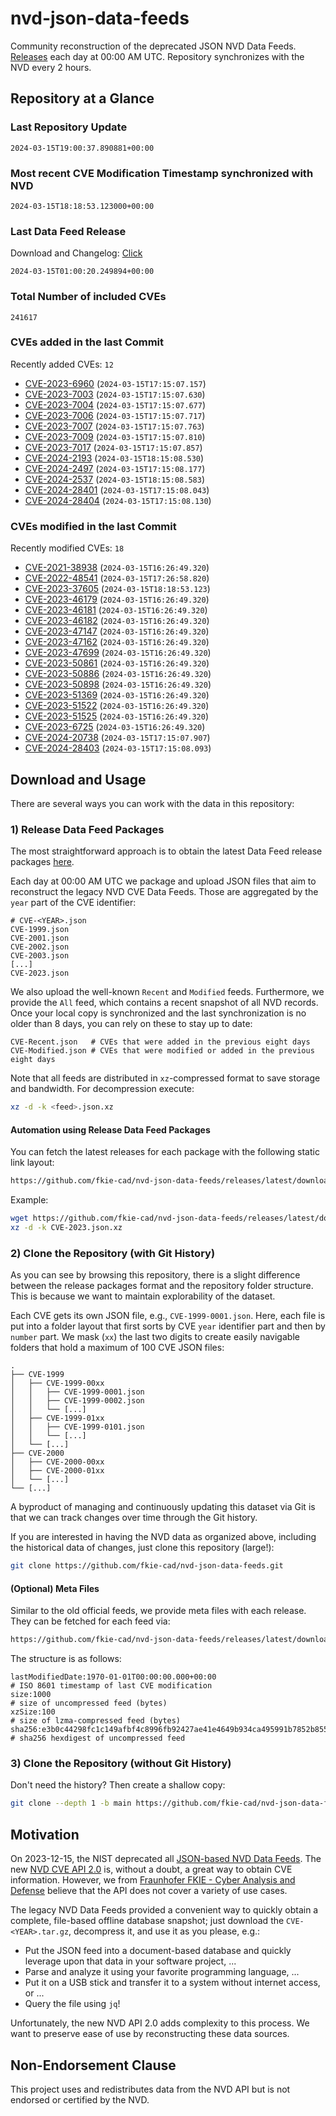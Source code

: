 # nvd-json-data-feeds

Community reconstruction of the deprecated JSON NVD Data Feeds. 
[Releases](https://github.com/fkie-cad/nvd-json-data-feeds/releases/latest) each day at 00:00 AM UTC.
Repository synchronizes with the NVD every 2 hours.

## Repository at a Glance

### Last Repository Update

```plain
2024-03-15T19:00:37.890881+00:00
```

### Most recent CVE Modification Timestamp synchronized with NVD

```plain
2024-03-15T18:18:53.123000+00:00
```

### Last Data Feed Release

Download and Changelog: [Click](https://github.com/fkie-cad/nvd-json-data-feeds/releases/latest)

```plain
2024-03-15T01:00:20.249894+00:00
```

### Total Number of included CVEs

```plain
241617
```

### CVEs added in the last Commit

Recently added CVEs: `12`

* [CVE-2023-6960](CVE-2023/CVE-2023-69xx/CVE-2023-6960.json) (`2024-03-15T17:15:07.157`)
* [CVE-2023-7003](CVE-2023/CVE-2023-70xx/CVE-2023-7003.json) (`2024-03-15T17:15:07.630`)
* [CVE-2023-7004](CVE-2023/CVE-2023-70xx/CVE-2023-7004.json) (`2024-03-15T17:15:07.677`)
* [CVE-2023-7006](CVE-2023/CVE-2023-70xx/CVE-2023-7006.json) (`2024-03-15T17:15:07.717`)
* [CVE-2023-7007](CVE-2023/CVE-2023-70xx/CVE-2023-7007.json) (`2024-03-15T17:15:07.763`)
* [CVE-2023-7009](CVE-2023/CVE-2023-70xx/CVE-2023-7009.json) (`2024-03-15T17:15:07.810`)
* [CVE-2023-7017](CVE-2023/CVE-2023-70xx/CVE-2023-7017.json) (`2024-03-15T17:15:07.857`)
* [CVE-2024-2193](CVE-2024/CVE-2024-21xx/CVE-2024-2193.json) (`2024-03-15T18:15:08.530`)
* [CVE-2024-2497](CVE-2024/CVE-2024-24xx/CVE-2024-2497.json) (`2024-03-15T17:15:08.177`)
* [CVE-2024-2537](CVE-2024/CVE-2024-25xx/CVE-2024-2537.json) (`2024-03-15T18:15:08.583`)
* [CVE-2024-28401](CVE-2024/CVE-2024-284xx/CVE-2024-28401.json) (`2024-03-15T17:15:08.043`)
* [CVE-2024-28404](CVE-2024/CVE-2024-284xx/CVE-2024-28404.json) (`2024-03-15T17:15:08.130`)


### CVEs modified in the last Commit

Recently modified CVEs: `18`

* [CVE-2021-38938](CVE-2021/CVE-2021-389xx/CVE-2021-38938.json) (`2024-03-15T16:26:49.320`)
* [CVE-2022-48541](CVE-2022/CVE-2022-485xx/CVE-2022-48541.json) (`2024-03-15T17:26:58.820`)
* [CVE-2023-37605](CVE-2023/CVE-2023-376xx/CVE-2023-37605.json) (`2024-03-15T18:18:53.123`)
* [CVE-2023-46179](CVE-2023/CVE-2023-461xx/CVE-2023-46179.json) (`2024-03-15T16:26:49.320`)
* [CVE-2023-46181](CVE-2023/CVE-2023-461xx/CVE-2023-46181.json) (`2024-03-15T16:26:49.320`)
* [CVE-2023-46182](CVE-2023/CVE-2023-461xx/CVE-2023-46182.json) (`2024-03-15T16:26:49.320`)
* [CVE-2023-47147](CVE-2023/CVE-2023-471xx/CVE-2023-47147.json) (`2024-03-15T16:26:49.320`)
* [CVE-2023-47162](CVE-2023/CVE-2023-471xx/CVE-2023-47162.json) (`2024-03-15T16:26:49.320`)
* [CVE-2023-47699](CVE-2023/CVE-2023-476xx/CVE-2023-47699.json) (`2024-03-15T16:26:49.320`)
* [CVE-2023-50861](CVE-2023/CVE-2023-508xx/CVE-2023-50861.json) (`2024-03-15T16:26:49.320`)
* [CVE-2023-50886](CVE-2023/CVE-2023-508xx/CVE-2023-50886.json) (`2024-03-15T16:26:49.320`)
* [CVE-2023-50898](CVE-2023/CVE-2023-508xx/CVE-2023-50898.json) (`2024-03-15T16:26:49.320`)
* [CVE-2023-51369](CVE-2023/CVE-2023-513xx/CVE-2023-51369.json) (`2024-03-15T16:26:49.320`)
* [CVE-2023-51522](CVE-2023/CVE-2023-515xx/CVE-2023-51522.json) (`2024-03-15T16:26:49.320`)
* [CVE-2023-51525](CVE-2023/CVE-2023-515xx/CVE-2023-51525.json) (`2024-03-15T16:26:49.320`)
* [CVE-2023-6725](CVE-2023/CVE-2023-67xx/CVE-2023-6725.json) (`2024-03-15T16:26:49.320`)
* [CVE-2024-20738](CVE-2024/CVE-2024-207xx/CVE-2024-20738.json) (`2024-03-15T17:15:07.907`)
* [CVE-2024-28403](CVE-2024/CVE-2024-284xx/CVE-2024-28403.json) (`2024-03-15T17:15:08.093`)


## Download and Usage

There are several ways you can work with the data in this repository:

### 1) Release Data Feed Packages

The most straightforward approach is to obtain the latest Data Feed release packages [here](https://github.com/fkie-cad/nvd-json-data-feeds/releases/latest).

Each day at 00:00 AM UTC we package and upload JSON files that aim to reconstruct the legacy NVD CVE Data Feeds.
Those are aggregated by the `year` part of the CVE identifier:

```
# CVE-<YEAR>.json
CVE-1999.json
CVE-2001.json
CVE-2002.json
CVE-2003.json
[...]
CVE-2023.json
```

We also upload the well-known `Recent` and `Modified` feeds.
Furthermore, we provide the `All` feed, which contains a recent snapshot of all NVD records.
Once your local copy is synchronized and the last synchronization is no older than 8 days, you can rely on these to stay up to date:

```plain
CVE-Recent.json   # CVEs that were added in the previous eight days
CVE-Modified.json # CVEs that were modified or added in the previous eight days
```

Note that all feeds are distributed in `xz`-compressed format to save storage and bandwidth.
For decompression execute:

```sh
xz -d -k <feed>.json.xz
```


#### Automation using Release Data Feed Packages

You can fetch the latest releases for each package with the following static link layout:

```sh
https://github.com/fkie-cad/nvd-json-data-feeds/releases/latest/download/CVE-<YEAR>.json.xz
```

Example:

```sh
wget https://github.com/fkie-cad/nvd-json-data-feeds/releases/latest/download/CVE-2023.json.xz
xz -d -k CVE-2023.json.xz
```



### 2) Clone the Repository (with Git History)

As you can see by browsing this repository, there is a slight difference between the release packages format and the repository folder structure.
This is because we want to maintain explorability of the dataset.

Each CVE gets its own JSON file, e.g., `CVE-1999-0001.json`.
Here, each file is put into a folder layout that first sorts by CVE `year` identifier part and then by `number` part.
We mask (`xx`) the last two digits to create easily navigable folders that hold a maximum of 100 CVE JSON files:

```plain
.
├── CVE-1999
│   ├── CVE-1999-00xx
│   │   ├── CVE-1999-0001.json
│   │   ├── CVE-1999-0002.json
│   │   └── [...]
│   ├── CVE-1999-01xx
│   │   ├── CVE-1999-0101.json
│   │   └── [...]
│   └── [...]
├── CVE-2000
│   ├── CVE-2000-00xx
│   ├── CVE-2000-01xx
│   └── [...]
└── [...]
```

A byproduct of managing and continuously updating this dataset via Git is that we can track changes over time through the Git history.

If you are interested in having the NVD data as organized above, including the historical data of changes, just clone this repository (large!):

```sh
git clone https://github.com/fkie-cad/nvd-json-data-feeds.git
```

#### (Optional) Meta Files

Similar to the old official feeds, we provide meta files with each release. They can be fetched for each feed via:

```sh
https://github.com/fkie-cad/nvd-json-data-feeds/releases/latest/download/CVE-<YEAR>.meta
```

The structure is as follows:

```plain
lastModifiedDate:1970-01-01T00:00:00.000+00:00                          # ISO 8601 timestamp of last CVE modification
size:1000                                                               # size of uncompressed feed (bytes)
xzSize:100                                                              # size of lzma-compressed feed (bytes)
sha256:e3b0c44298fc1c149afbf4c8996fb92427ae41e4649b934ca495991b7852b855 # sha256 hexdigest of uncompressed feed
```


### 3) Clone the Repository (without Git History)

Don't need the history? Then create a shallow copy:

```sh
git clone --depth 1 -b main https://github.com/fkie-cad/nvd-json-data-feeds.git
```

## Motivation

On 2023-12-15, the NIST deprecated all [JSON-based NVD Data Feeds](https://nvd.nist.gov/vuln/data-feeds#divRetirementBanner-1).
The new [NVD CVE API 2.0](https://nvd.nist.gov/developers/vulnerabilities) is, without a doubt, a great way to obtain CVE information.
However, we from [Fraunhofer FKIE - Cyber Analysis and Defense](https://www.fkie.fraunhofer.de/en/departments/cad.html) believe that the API does not cover a variety of use cases.

The legacy NVD Data Feeds provided a convenient way to quickly obtain a complete, file-based offline database snapshot; just download the `CVE-<YEAR>.tar.gz`, decompress it, and use it as you please, e.g.:

* Put the JSON feed into a document-based database and quickly leverage upon that data in your software project, ...
* Parse and analyze it using your favorite programming language, ...
* Put it on a USB stick and transfer it to a system without internet access, or ...
* Query the file using `jq`!

Unfortunately, the new NVD API 2.0 adds complexity to this process.
We want to preserve ease of use by reconstructing these data sources.

## Non-Endorsement Clause

This project uses and redistributes data from the NVD API but is not endorsed or certified by the NVD.